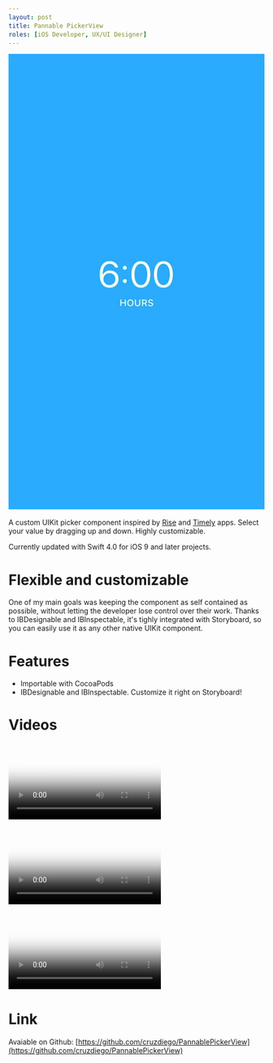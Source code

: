 ```yaml
---
layout: post
title: Pannable PickerView
roles: [iOS Developer, UX/UI Designer]
---
```


<p>
	<img src="/static/media/posts/PannablePickerView/pannable-banner.jpg" class="portrait">
</p>

A custom UIKit picker component inspired by [Rise](http://rise.simplebots.co) and [Timely](https://timelyapp.com) apps. Select your value by dragging up and down. Highly customizable.

Currently updated with Swift 4.0 for iOS 9 and later projects.

# Flexible and customizable

One of my main goals was keeping the component as self contained as possible, without letting the developer lose control over their work. Thanks to IBDesignable and IBInspectable, it's tighly integrated with Storyboard, so you can easily use it as any other native UIKit component.

# Features

- Importable with CocoaPods
- IBDesignable and IBInspectable. Customize it right on Storyboard!

# Videos

<p>
<video class="portrait" controls preload="metadata" poster="/static/media/posts/PannablePickerView/videos/pannable-1.jpg">
<source src="/static/media/posts/PannablePickerView/videos/pannable-1.m4v" type="video/mp4">
</video>
</p>

<p>
<video class="portrait" controls preload="metadata" poster="/static/media/posts/PannablePickerView/videos/pannable-2.jpg">
<source src="/static/media/posts/PannablePickerView/videos/pannable-2.m4v" type="video/mp4">
</video>
</p>

<p>
<video class="portrait" controls preload="metadata" poster="/static/media/posts/PannablePickerView/videos/pannable-3.jpg">
<source src="/static/media/posts/PannablePickerView/videos/pannable-3.m4v" type="video/mp4">
</video>
</p>

# Link

Avaiable on Github: [https://github.com/cruzdiego/PannablePickerView](https://github.com/cruzdiego/PannablePickerView)

